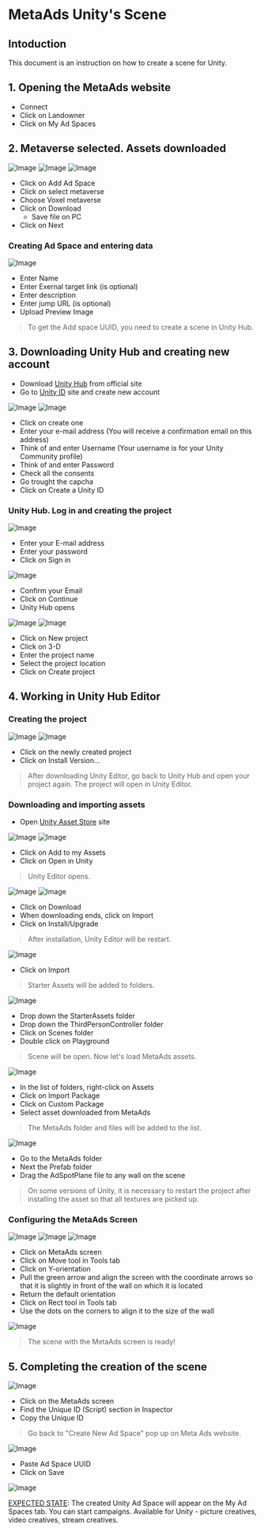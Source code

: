 # MetaAds Unity's Scene
## Intoduction
This document is an instruction on how to create a scene for Unity.
## 1. Opening the MetaAds website
* Connect
* Click on Landowner
* Click on My Ad Spaces

## 2. Metaverse selected. Assets downloaded
![Image](./media/1.png)   ![Image](./media/2.png)  ![Image](./media/3.png)
* Click on Add Ad Space
* Click on select metaverse
* Choose Voxel metaverse
* Click on Download
    * Save file on PC
* Click on Next
###  Creating Ad Space and entering data
![Image](./media/4.png) 
* Enter Name
* Enter Exernal target link (is optional)
* Enter description
* Enter jump URL (is optional)
* Upload Preview Image

> To get the Add space UUID, you need to create a scene in Unity Hub.
## 3. Downloading Unity Hub and creating new account
* Download [Unity Hub](https://unity.com/download) from official site 
* Go to [Unity ID](https://id.unity.com/en/conversations/9436941f-b52e-4612-9ba9-f515d1fe1b13009f) site and create new account

![Image](./media/5.png)  ![Image](./media/6.png)

* Click on create one 
* Enter your e-mail address (You will receive a confirmation email on this address)
* Think of and enter Username (Your username is for your Unity Community profile)
* Think of and enter Password 
* Check all the consents
* Go trought the capcha
* Click on Create a Unity ID

###  Unity Hub. Log in and creating the project
![Image](./media/7.png)

* Enter your E-mail address
* Enter your password
* Click on Sign in

![Image](./media/8.png)

* Confirm your Email
* Click on Continue
* Unity Hub opens

![Image](./media/9.png)
![Image](./media/10.png)

* Click on New project
* Click on 3-D
* Enter the project name
* Select the project location
* Click on Create project

## 4. Working in Unity Hub Editor
### Creating the project
![Image](./media/11.png)
![Image](./media/12.png)

* Click on the newly created project
* Click on Install Version...
> After downloading Unity Editor, go back to Unity Hub and open your project again. The project will open in Unity Editor.
### Downloading and importing assets
* Open [Unity Asset Store](https://assetstore.unity.com/packages/essentials/starter-assets-third-person-character-controller-urp-196526) site


![Image](./media/13.png)
![Image](./media/14.png)
* Click on Add to my Assets
* Click on Open in Unity

> Unity Editor opens.

![Image](./media/15.png)
![Image](./media/16.png)

* Click on Download
* When downloading ends, click on Import
* Click on Install/Upgrade
> After installation, Unity Editor will be restart.

![Image](./media/17.png)

* Click on Import
> Starter Assets will be added to folders.

![Image](./media/18.png)

* Drop down the StarterAssets folder
* Drop down the ThirdPersonController folder
* Click on Scenes folder
* Double click on Playground

> Scene will be open. Now let's load MetaAds assets.

![Image](./media/19.png)

* In the list of folders, right-click on Assets
* Click on Import Package
* Click on Custom Package
* Select asset downloaded from MetaAds

> The MetaAds folder and files will be added to the list.

![Image](./media/20.png)

* Go to the MetaAds folder
* Next the Prefab folder
* Drag the AdSpotPlane file to any wall on the scene

> On some versions of Unity, it is necessary to restart the project after installing the asset so that all textures are picked up.

### Configuring the MetaAds Screen

![Image](./media/21.png)
![Image](./media/22.png)
![Image](./media/23.png)

* Click on MetaAds screen
* Click on Move tool in Tools tab
* Click on Y-orientation 
* Pull the green arrow and align the screen with the coordinate arrows so that it is slightly in front of the wall on which it is located
* Return the default orientation
* Click on Rect tool in Tools tab
* Use the dots on the corners  to align it to the size of the wall

![Image](./media/24.png)

> The scene with the MetaAds screen is ready!

## 5. Completing the creation of the scene
 
![Image](./media/25.png)

* Click on the MetaAds screen
* Find the Unique ID (Script) section in Inspector
* Copy the Unique ID

> Go back to "Create New Ad Space" pop up on Meta Ads website.

![Image](./media/26.png)

* Paste Ad Space UUID
* Click on Save

![Image](./media/27.png)

<u>EXPECTED STATE</u>: The created Unity Ad Space  will appear on the My Ad Spaces tab. You can start campaigns. Available for Unity - picture creatives, video creatives, stream creatives.    
